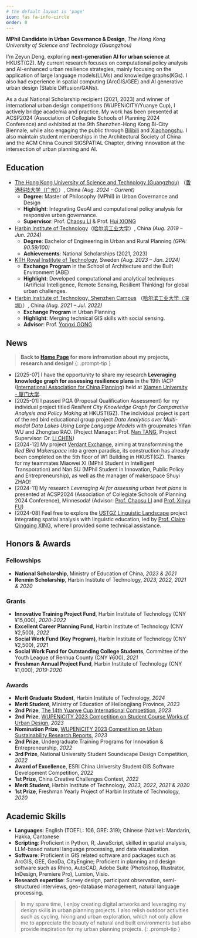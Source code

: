 ```yaml
---
# the default layout is 'page'
icon: fas fa-info-circle
order: 0
---
```


**MPhil Candidate in Urban Governance & Design**, *The Hong Kong University of Science and Technology (Guangzhou)*

I'm Zeyun Deng, exploring **next-generation AI for urban science** at HKUST(GZ). My current research focuses on computational policy analysis and AI-enhanced urban resilience strategies, mainly focusing on the application of large language models(LLMs) and knowledge graphs(KGs). I also had experience in spatial computing (ArcGIS/GEE) and AI generative urban design (Stable Diffusion/GANs).

As a dual National Scholarship recipient (2021, 2023) and winner of international urban design competitions (WUPENiCITY/Yuanye Cup), I actively bridge academia and practice. My work has been presented at ACSP2024 (Association of Collegiate Schools of Planning 2024 Conference) and exhibited at the 9th Shenzhen-Hong Kong Bi-City Biennale, while also engaging the public through [Bilibili](https://space.bilibili.com/34034241) and [Xiaohongshu](https://www.xiaohongshu.com/user/profile/5d412aec00000000110288e8). I also maintain student memberships in the Architectural Society of China and the ACM China Council SIGSPATIAL Chapter, driving innovation at the intersection of urban planning and AI.

## Education

- [The Hong Kong University of Science and Technology (Guangzhou)](https://www.hkust-gz.edu.cn/) （[香港科技大学（广州）](https://www.hkust-gz.edu.cn/zh/?variant=zh-cn)）, China _(Aug. 2024 - Current)_
	- **Degree**: Master of Philosophy (MPhil) in Urban Governance and Design
	- **Highlight**: Integrating GeoAI and computational policy analysis for responsive urban governance.
	- **Supervisor**: Prof. [Chaosu LI](https://facultyprofiles.hkust-gz.edu.cn/faculty-personal-page/LI-Chaosu/chaosuli) & Prof. [Hui XIONG](https://facultyprofiles.hkust-gz.edu.cn/faculty-personal-page/XIONG-Hui/xionghui)
- [Harbin Institute of Technology](http://en.hit.edu.cn/)（[哈尔滨工业大学](https://www.hit.edu.cn/)）, China _(Aug. 2019 – Jun. 2024)_
	- **Degree**: Bachelor of Engineering in Urban and Rural Planning _(GPA: 90.59/100)_
	- **Achievements**: National Scholarships (2021, 2023)
- [KTH Royal Institute of Technology](https://www.kth.se/en), Sweden _(Aug. 2023 – Jan. 2024)_
	- **Exchange Program** in the School of Architecture and the Built Environment (ABE)
	- **Highlight**: Developed computational and analytical techniques (Artificial Intelligence, Remote Sensing, Resilient Thinking) for global urban challenges.
- [Harbin Institute of Technology, Shenzhen Campus](http://en.hitsz.edu.cn/) （[哈尔滨工业大学（深圳）](https://www.hitsz.edu.cn/index.html)）, China _(Aug. 2021 – Jul. 2022)_
	- **Exchange Program** in Urban Planning
	- **Highlight**: Merging technical GIS skills with social sensing.
	- **Advisor**: Prof. [Yongxi GONG](https://faculty.hitsz.edu.cn/gongyongxi)

## News

> **Back to [Home Page](https://zeyun-deng.github.io/) for more infromation about my projects, research and design!**
{: .prompt-tip }

- [2025-07] I have the opportunity to share my research **Leveraging knowledge graph for assessing resilience plans** in the 19th IACP ([International Association for China Planning](https://www.china-planning.org/alpha/annual-conference/)) held at [Xiamen University - 厦门大学](https://www.xmu.edu.cn/index.htm).
- [2025-01] I passed PQA (Proposal Qualification Assessment) for my individual project titled *Resilient City Knowledge Graph for Comparative Analysis and Policy Making* at HKUST(GZ). The individual project is part of the red bird educational group project *Data Analytics over Multi-modal Data Lakes Using Large Language Models* with groupmates Yifan WU and Zhongtao RAO. (Project Manager: Prof. [Nan TANG](https://facultyprofiles.hkust-gz.edu.cn/faculty-personal-page/TANG-Nan/nantang), Project Supervisor: Dr. [Li CHEN](https://facultyprofiles.hkust-gz.edu.cn/faculty-personal-page/CHEN-Li/chenlimeust))
- [2024-12] My project [Verdant Exchange](https://zeyun-deng.github.io/posts/VerdantExchange/), aiming at transformming the *Red Bird Makerspace* into a green paradise, its construction has already been completed on the 5th floor of W1 Building in HKUST(GZ). Thanks for my teammates Miaowei XI (MPhil Student in Intelligent Transporation) and Nan SU (MPhil Student in Innovation, Public Policy and Entrepreneurship), as well as the manager of makerspace Shuyi ZHAO!
- [2024-11] My research *Leveraging AI for assessing urban heat plans* is presented at ACSP2024 (Association of Collegiate Schools of Planning 2024 Conference), Minnesoda! (Advisor: [Prof. Chaosu LI](https://facultyprofiles.hkust-gz.edu.cn/faculty-personal-page/LI-Chaosu/chaosuli) and [Prof. Xinyu FU](https://profiles.waikato.ac.nz/xinyu.fu))
- [2024-08] Feel free to explore the [USTGZ Linguistic Landscape](https://Zeyun-Deng.github.io/USTGZ-linguistic-landscape.html) project integrating spatial analysis with linguistic education, led by [Prof. Claire Qingqing XING](https://facultyprofiles.hkust-gz.edu.cn/faculty-personal-page/XING-Qingqing/claireqqxing), where I provided some technical assistance.

## Honors & Awards

### Fellowships

- **National Scholarship**, Ministry of Education of China, *2023 & 2021*
- **Renmin Scholarship**, Harbin Institute of Technology, *2023, 2022, 2021 & 2020*

### Grants

- **Innovative Training Project Fund**, Harbin Institute of Technology (CNY ¥15,000), *2020-2022*
- **Excellent Career Planning Fund**, Harbin Institute of Technology (CNY ¥2,500), *2022*
- **Social Work Fund (Key Program)**, Harbin Institute of Technology (CNY ¥2,500), *2021*
- **Social Work Fund for Outstanding College Students**, Committee of the Youth League of Renhua County (CNY ¥600), *2021*
- **Freshman Annual Project Fund**, Harbin Institute of Technology (CNY ¥1,000), *2019-2020*

### Awards

- **Merit Graduate Student**, Harbin Institute of Technology, *2024*
- **Merit Student**, Ministry of Education of Heilongjiang Province, *2023*
- **2nd Prize**, [The 14th Yuanye Cup International Competition](https://zeyun-deng.github.io/posts/NativeToFuture/), *2023*
- **2nd Prize**, [WUPENiCITY 2023 Competition on Student Course Works of Urban Design](https://zeyun-deng.github.io/posts/Canal-ABC/), *2023*
- **Nomination Prize**, [WUPENiCITY 2023 Competition on Urban Sustainability Research Reports](https://zeyun-deng.github.io/posts/Travel-at-night,-Feel-at-ease/), *2023*
- **2nd Prize**, Undergraduate Training Programs for Innovation & Entrepreneurship, *2022*
- **3rd Prize**, National University Student Soundscape Design Competition, *2022*
- **Award of Excellence**, ESRI China University Student GIS Software Development Competition, *2022*
- **1st Prize**, China Creative Challenges Contest, *2022*
- **Merit Student**, Harbin Institute of Technology, *2023, 2022, 2021 & 2020*
- **1st Prize**, Freshman Yearly Project of Harbin Institute of Technology, *2020*

## Academic Skills

*   **Languages**: English (TOEFL: 106, GRE: 319); Chinese (Native): Mandarin, Hakka, Cantonese
*   **Scripting**: Proficient in Python, R, JavaScript, skilled in spatial analysis, LLM-based natural language processing, and data visualization.
*   **Software**: Proficient in GIS related software and packages such as ArcGIS, GEE, GeoDa, CityEngine; Proficient in planning and design software such as Rhino, AutoCAD, Adobe Suite (Photoshop, Illustrator, InDesign, Premiere Pro), Lumion, Visio.
*   **Research expertise**: Survey design, participant observation, semi-structured interviews, geo-database management, natural language processing.

> In my spare time, I enjoy creating digital artworks and leveraging my design skills in urban planning projects. I also relish outdoor activities such as cycling, hiking and urban exploration, which not only allow me to appreciate the beauty of natural and built environments but also provide inspiration for my urban planning projects.
{: .prompt-tip }
